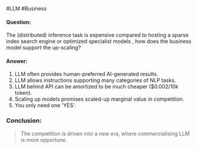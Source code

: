 #LLM #Business

#### Question:
The (distributed) inference task is expensive compared to hosting a sparse index search engine or optimized specialist models , how does the business model support the up-scaling?

#### Answer:
1. LLM often provides human-preferred AI-generated results.
2. LLM allows instructions supporting many categories of NLP tasks.
3. LLM behind API can be amortized to be much cheaper ($0.002/10k token).
4. Scaling up models promises scaled-up marginal value in competition.
5. You only need one 'YES'.

### Conclusion:
> The competition is driven into a new era, where commercialising LLM is more opportune.